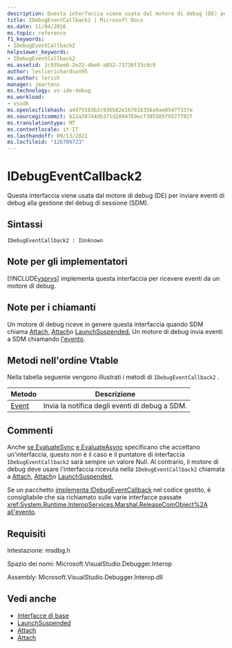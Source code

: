 ```yaml
---
description: Questa interfaccia viene usata dal motore di debug (DE) per inviare eventi di debug alla gestione del debug di sessione (SDM).
title: IDebugEventCallback2 | Microsoft Docs
ms.date: 11/04/2016
ms.topic: reference
f1_keywords:
- IDebugEventCallback2
helpviewer_keywords:
- IDebugEventCallback2
ms.assetid: 2c935ee0-2e22-4be0-a852-73736f33c8c9
author: leslierichardson95
ms.author: lerich
manager: jmartens
ms.technology: vs-ide-debug
ms.workload:
- vssdk
ms.openlocfilehash: a4d75583b2c936b82e167618356a9ae0547f337e
ms.sourcegitcommit: b12a38744db371d2894769ecf305585f9577792f
ms.translationtype: MT
ms.contentlocale: it-IT
ms.lasthandoff: 09/13/2021
ms.locfileid: "126709723"
---
```

# <a name="idebugeventcallback2"></a>IDebugEventCallback2
Questa interfaccia viene usata dal motore di debug (DE) per inviare eventi di debug alla gestione del debug di sessione (SDM).

## <a name="syntax"></a>Sintassi

```
IDebugEventCallback2 : IUnknown
```

## <a name="notes-for-implementers"></a>Note per gli implementatori
 [!INCLUDE[vsprvs](../../../code-quality/includes/vsprvs_md.md)] implementa questa interfaccia per ricevere eventi da un motore di debug.

## <a name="notes-for-callers"></a>Note per i chiamanti
 Un motore di debug riceve in genere questa interfaccia quando SDM chiama [Attach,](../../../extensibility/debugger/reference/idebugprogram2-attach.md) [Attach](../../../extensibility/debugger/reference/idebugengine2-attach.md)o [LaunchSuspended.](../../../extensibility/debugger/reference/idebugenginelaunch2-launchsuspended.md) Un motore di debug invia eventi a SDM chiamando [l'evento](../../../extensibility/debugger/reference/idebugeventcallback2-event.md).

## <a name="methods-in-vtable-order"></a>Metodi nell'ordine Vtable
 Nella tabella seguente vengono illustrati i metodi di `IDebugEventCallback2` .

|Metodo|Descrizione|
|------------|-----------------|
|[Event](../../../extensibility/debugger/reference/idebugeventcallback2-event.md)|Invia la notifica degli eventi di debug a SDM.|

## <a name="remarks"></a>Commenti
 Anche [se EvaluateSync](../../../extensibility/debugger/reference/idebugexpression2-evaluatesync.md) [e EvaluateAsync](../../../extensibility/debugger/reference/idebugexpression2-evaluateasync.md) specificano che accettano un'interfaccia, questo non è il caso e il puntatore di interfaccia `IDebugEventCallback2` sarà sempre un valore Null. Al contrario, il motore di debug deve usare l'interfaccia ricevuta nella `IDebugEventCallback2` chiamata a [Attach,](../../../extensibility/debugger/reference/idebugprogram2-attach.md) [Attach](../../../extensibility/debugger/reference/idebugengine2-attach.md)o [LaunchSuspended.](../../../extensibility/debugger/reference/idebugenginelaunch2-launchsuspended.md)

 Se un pacchetto [implementa IDebugEventCallback](../../../extensibility/debugger/reference/idebugeventcallback2.md) nel codice gestito, è consigliabile che sia richiamato sulle varie interfacce passate <xref:System.Runtime.InteropServices.Marshal.ReleaseComObject%2A> [all'evento](../../../extensibility/debugger/reference/idebugeventcallback2-event.md).

## <a name="requirements"></a>Requisiti
 Intestazione: msdbg.h

 Spazio dei nomi: Microsoft.VisualStudio.Debugger.Interop

 Assembly: Microsoft.VisualStudio.Debugger.Interop.dll

## <a name="see-also"></a>Vedi anche
- [Interfacce di base](../../../extensibility/debugger/reference/core-interfaces.md)
- [LaunchSuspended](../../../extensibility/debugger/reference/idebugenginelaunch2-launchsuspended.md)
- [Attach](../../../extensibility/debugger/reference/idebugprogram2-attach.md)
- [Attach](../../../extensibility/debugger/reference/idebugengine2-attach.md)
